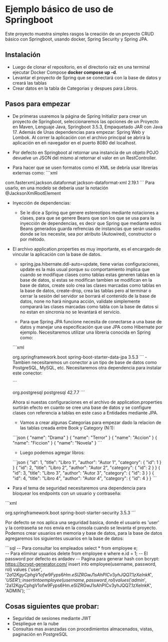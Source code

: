 # Ejemplo básico de uso de Springboot
Este proyecto muestra simples rasgos la creación de un proyecto CRUD básico con Springboot, usando docker, Spring Security y Spring JPA.

## Instalación
- Luego de clonar el repositorio, en el directorio raíz en una terminal ejecutar Docker Compose <b>docker compose up -d</b>.
- Levantar el proyecto de Spring que se conectará con la base de datos y creará las tablas
- Crear datos en la tabla de Categorias y despues para Libros.

## Pasos para empezar
- De primeras usaremos la página de Spring Initializr para crear un proyecto de Springboot, seleccionaremos las opciones de un Proyecto en Maven, Lenguaje Java, Springboot 3.5.3, Empaquetado JAR con Java 17. Además de Unas dependencias para empezar: Spring Web y Lombok. Al correr la aplicación con el archivo principal se abrirá la aplicación en eñ navegador en el puerto 8080 del localhost.

- Por defecto en Springboot al retornar una instancia de un objeto POJO devuelve un JSON del mismo al retornar el valor en un RestController.

- Para hacer que se usen formatos como el XML se debría usar librerías externas como:
´´´xml
<!-- https://mvnrepository.com/artifact/com.fasterxml.jackson.dataformat/jackson-dataformat-xml -->
<dependency>
    <groupId>com.fasterxml.jackson.dataformat</groupId>
    <artifactId>jackson-dataformat-xml</artifactId>
    <version>2.19.1</version>
</dependency>
´´´
Para usarlo, en una modelo se debería usar la notación @JacksonXmlRootElement

- Inyección de dependencias:
    - Se le dice a Spring que genere estereotipos mediante notaciones a clases, para que se genere Beans que son los que se usa para la inyección de dependencias, es decir que Spring que mediante estos Beans generados guarda refrencias de instancias que serán usados donde se los necesite, sea por atributo (Autowired), constructor o por método.

- El archivo application.properties es muy importante, es el encargado de vincular la aplicación con la base de datos.
    - spring.jpa.hibernate.ddl-auto=update, tiene varias configuraciones, update es la más usual porque su comportamiento implica que cuando se modifique clases como tablas estas generen tablas en la base de datos, si estas se modifican tambien se modifican en la base de datos, create solo crea las clases marcadas como tablas en la base de datos, create-drop, crea las tablas pero al terminar o cerrar la sesión del servidor se borrará el contenido de la base de datos, none no hará ninguna acción, validate simplemente comparará las clases marcadas como tabla con la base de datos si no estan en sincronia no se levantará el servicio.

    - Para que Spring JPA funcione necesita de conectarse a una base de datos y manejar una especificación que use JPA como Hibernate por ejemplo. Necesitaremos utilizar una librería conocida en Spring como:

    ´´´xml
    <!-- https://mvnrepository.com/artifact/org.springframework.boot/spring-boot-starter-data-jpa -->
    <dependency>
        <groupId>org.springframework.boot</groupId>
        <artifactId>spring-boot-starter-data-jpa</artifactId>
        <version>3.5.3</version>
    </dependency>
    ´´´
    - Tambien necesitaremos un conector a un tipo de base de datos como PostgreSQL, MySQL, etc. Necesitaremos otra dependencia para instalar este conector:

    ´´´
    <!-- https://mvnrepository.com/artifact/org.postgresql/postgresql -->
    <dependency>
        <groupId>org.postgresql</groupId>
        <artifactId>postgresql</artifactId>
        <version>42.7.7</version>
    </dependency>
    ´´´

    Ahora si nuestas configuraciones en el archivo de application.properties surtirán efecto en cuanto se cree una base de datos y se configure clases con referencia a tablas en este caso a Entidades mediante JPA.

    - Vamos a crear algunas Categorias para empezar dado la relacion de las tablas creada entre Book y Category (N:1):

    ´´´json
    {
        "name": "Drama"
    }
    {
        "name": "Terror"
    }
    {
        "name": "Accion"
    }
    {
        "name": "Ficcion"
    }
    {
        "name": "Novela"
    }
    ´´´

    - Luego podemos agregar libros:

    ´´´json
    {
    	"id": 1,
    	"title": "Libro 1",
    	"author": "Autor 1",
    	"category": {
    		"id": 1
    	}
    }
        {
    	"id": 2,
    	"title": "Libro 2",
    	"author": "Autor 2",
    	"category": {
    		"id": 2
    	}
    }
        {
    	"id": 3,
    	"title": "Libro 3",
    	"author": "Autor 3",
    	"category": {
    		"id": 3
    	}
    }
        {
    	"id": 4,
    	"title": "Libro 4",
    	"author": "Autor 4",
    	"category": {
    		"id": 4
    	}
    }
    ´´´

- Para el tema de seguridad necesitaremos una dependencia para bloquear los endpoints con un usuario y contraseña:

´´´xml
<!-- https://mvnrepository.com/artifact/org.springframework.boot/spring-boot-starter-security -->
<dependency>
    <groupId>org.springframework.boot</groupId>
    <artifactId>spring-boot-starter-security</artifactId>
    <version>3.5.3</version>
</dependency>
´´´

Por defecto se nos aplica una seguridad basica, donde el usuario es 'user' y la contraseña se nos envia en la consola cuando se levanta el proyecto.
Podemos crear usuarios en memoria y base de datos, para la base de datos agregaremos los siguientes usuarios en la base de datos:

´´´sql
-- Para consultar los empleados
select * from employee e;  
-- Para eliminar usuarios
delete from employee e where e.id = 1; 
-- El password por defecto es ardadev
-- Pagina para generar hash con bcrypt: https://bcrypt-generator.com/
insert into employee(username, password, rol) values ('user', '$2a$12$KgyCphgV1ofw9Fyps6Hm.eSlZRGwJ1sAhPICv3yhJQQ7.1zXelnkK', 'USER');
insert into employee(username, password, rol) values ('admin', '$2a$12$KgyCphgV1ofw9Fyps6Hm.eSlZRGwJ1sAhPICv3yhJQQ7.1zXelnkK', 'ADMIN');
´´´
## Cosas siguientes que probar:
- Seguridad de sesiones mediante JWT
- Despliegue en la nube
- Consultas mas avanzadas con procedimientos almacenados, vistas, paginación en PostgreSQL